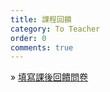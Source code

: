 ```yaml
---
title: 課程回饋
category: To Teacher
order: 0
comments: true
---
```


&raquo; [填寫課後回饋問卷](https://goo.gl/forms/sP1QAIfYFsQPCLMG3)
